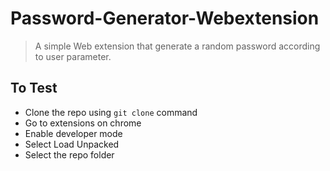 # Password-Generator-Webextension

> A simple Web extension that generate a random password according to user parameter.

## To Test
- Clone the repo using `git clone` command
- Go to extensions on chrome
- Enable developer mode
- Select Load Unpacked
- Select the repo folder 

